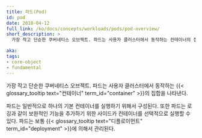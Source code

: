 ```yaml
---
title: 파드(Pod)
id: pod
date: 2018-04-12
full_link: /ko/docs/concepts/workloads/pods/pod-overview/
short_description: >
  가장 작고 단순한 쿠버네티스 오브젝트. 파드는 사용자 클러스터에서 동작하는 컨테이너의 집합을 나타낸다. 

aka: 
tags:
- core-object
- fundamental
---
```

 가장 작고 단순한 쿠버네티스 오브젝트. 파드는 사용자 클러스터에서 동작하는 {{< glossary_tooltip text="컨테이너" term_id="container" >}}의 집합을 나타낸다.

<!--more--> 

파드는 일반적으로 하나의 기본 컨테이너를 실행하기 위해서 구성된다. 또한 파드는 로깅과 같이 보완적인 기능을 추가하기 위한 사이드카 컨테이너를 선택적으로 실행할 수 있다. 파드는 보통 {{< glossary_tooltip text="디플로이먼트" term_id="deployment" >}}에 의해서 관리된다.

